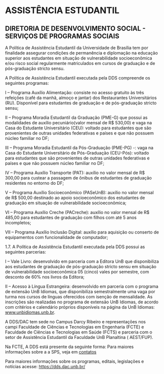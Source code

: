 # ASSISTÊNCIA ESTUDANTIL
## DIRETORIA DE DESENVOLVIMENTO SOCIAL - SERVIÇOS DE PROGRAMAS SOCIAIS
A Política de Assistência Estudantil da Universidade de Brasília tem por finalidade assegurar condições de permanência e diplomação na educação superior aos estudantes em situação de vulnerabilidade socioeconômica e/ou risco social regularmente matriculados em cursos de graduação e de pós-graduação stricto sensu.

A Política de Assistência Estudantil executada pela DDS compreende os seguintes programas:

I – Programa Auxílio Alimentação: consiste no acesso gratuito às três refeições (café da manhã, almoço e jantar) dos Restaurantes Universitários (RU). Disponível para estudantes de graduação e de pós-graduação stricto sensu;

II – Programa Moradia Estudantil da Graduação (PME-G) que possui as modalidades de auxílio pecuniário(valor mensal de R$ 530,00) e vaga na Casa do Estudante Universitário (CEU): voltado para estudantes que são provenientes de outras unidades federativas e países e que não possuem núcleo familiar no DF;

III – Programa Moradia Estudantil da Pós-Graduação (PME-PG) -: vaga na Casa do Estudante Universitário de Pós-Graduação (CEU-Pós): voltado para estudantes que são provenientes de outras unidades federativas e países e que não possuem núcleo familiar no DF;

IV – Programa Auxílio Transporte (PAT): auxílio no valor mensal de R$ 300,00 para custear a passagem de ônibus de estudantes de graduação residentes no entorno do DF;

V – Programa Auxílio Socioeconômico (PASeUnB): auxílio no valor mensal de R$ 500,00 destinado ao apoio socioeconômico dos estudantes de graduação em situação de vulnerabilidade socioeconômica;

VI – Programa Auxílio Creche (PACreche): auxílio no valor mensal de R$ 485,00 para estudantes de graduação com filhos com até 5 anos incompletos;

VII – Programa Auxílio Inclusão Digital: auxílio para aquisição ou conserto de equipamentos com funcionalidade de computador;

1.7. A Política de Assistência Estudantil executada pela DDS possui as seguintes parcerias:

I – Vale Livro: desenvolvido em parceria com a Editora UnB que disponibiliza aos estudantes de graduação de pós-graduação stricto sensu em situação de vulnerabilidade socioeconômica 05 (cinco) vales por semestre, com desconto de 60% nos livros da Editora;

II – Acesso à Língua Estrangeira: desenvolvido em parceria com o programa de extensão UnB Idiomas, que disponibiliza semestralmente uma vaga por turma nos cursos de línguas oferecidos com isenção de mensalidade. As inscrições são realizadas no programa de extensão UnB Idiomas, de acordo com critérios e calendário próprios disponíveis na página da UnB Idiomas: www.unbidiomas.unb.br.

A DDS/DAC tem sede no Campus Darcy Ribeiro e representações nos campi Faculdade de Ciências e Tecnologias em Engenharia (FCTE) e Faculdade de Ciências e Tecnologias em Saúde (FCTS) e parceria com o setor de Assistência Estudantil da Faculdade UnB Planaltina ( AEST/FUP). 

Na FCTE, A DDS está presente da seguinte forma:
Para maiores informações sobre a a SPS, veja em [contatos](https://fcte.unb.br/contato/)

Para maiores informações sobre os programas, editais, legislações e notícias acesse: https://dds.dac.unb.br/